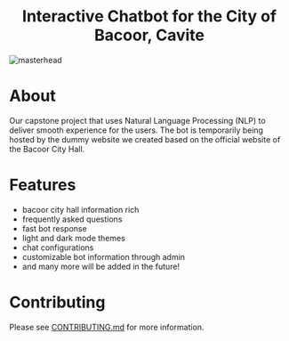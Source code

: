 <h1 align="center">Interactive Chatbot for the City of Bacoor, Cavite</h1>

![masterhead](https://github.com/user-attachments/assets/ec71a2ed-957e-4baf-a3ed-ddbea6ed0eb3)

###


# About

Our capstone project that uses Natural Language Processing (NLP) to deliver smooth experience for the users. The bot is temporarily being hosted by the dummy website we created based on the official website of the Bacoor City Hall.

###

# Features

- bacoor city hall information rich
- frequently asked questions
- fast bot response
- light and dark mode themes
- chat configurations
- customizable bot information through admin
- and many more will be added in the future!

###

# Contributing

Please see [CONTRIBUTING.md](https://github.com/moonbamijam/cob-chatbot/blob/main/CONTRIBUTING.md) for more information.


